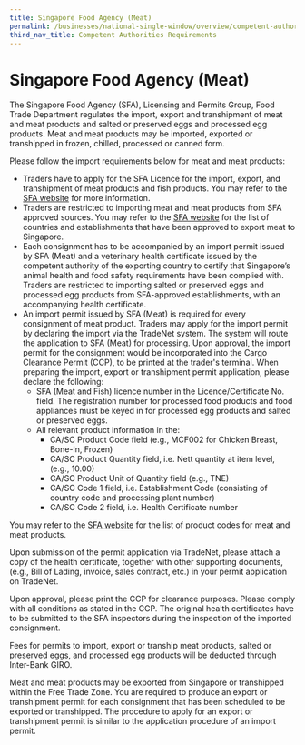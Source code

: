 ```yaml
---
title: Singapore Food Agency (Meat)
permalink: /businesses/national-single-window/overview/competent-authorities-requirements/SFA-Meat
third_nav_title: Competent Authorities Requirements
---
```



# Singapore Food Agency (Meat)

The Singapore Food Agency (SFA), Licensing and Permits Group, Food Trade Department regulates the import, export and transhipment of meat and meat products and salted or preserved eggs and processed egg products. Meat and meat products may be imported, exported or transhipped in frozen, chilled, processed or canned form.

Please follow the import requirements below for meat and meat products:

-   Traders have to apply for the SFA Licence for the import, export, and transhipment of meat products and fish products. You may refer to the [SFA website](http://www.sfa.gov.sg/) for more information.
-   Traders are restricted to importing meat and meat products from SFA approved sources. You may refer to the [SFA website](http://www.sfa.gov.sg/) for the list of countries and establishments that have been approved to export meat to Singapore.
-   Each consignment has to be accompanied by an import permit issued by SFA (Meat) and a veterinary health certificate issued by the competent authority of the exporting country to certify that Singapore’s animal health and food safety requirements have been complied with. Traders are restricted to importing salted or preserved eggs and processed egg products from SFA-approved establishments, with an accompanying health certificate.
-   An import permit issued by SFA (Meat) is required for every consignment of meat product. Traders may apply for the import permit by declaring the import via the TradeNet system. The system will route the application to SFA (Meat) for processing. Upon approval, the import permit for the consignment would be incorporated into the Cargo Clearance Permit (CCP), to be printed at the trader's terminal. When preparing the import, export or transhipment permit application, please declare the following:
    -   SFA (Meat and Fish) licence number in the Licence/Certificate No. field. The registration number for processed food products and food appliances must be keyed in for processed egg products and salted or preserved eggs.
    -   All relevant product information in the:
        -   CA/SC Product Code field (e.g., MCF002 for Chicken Breast, Bone-In, Frozen)
        -   CA/SC Product Quantity field, i.e. Nett quantity at item level, (e.g., 10.00)
        -   CA/SC Product Unit of Quantity field (e.g., TNE)
        -   CA/SC Code 1 field, i.e. Establishment Code (consisting of country code and processing plant number)
        -   CA/SC Code 2 field, i.e. Health Certificate number

You may refer to the [SFA website](http://www.sfa.gov.sg/) for the list of product codes for meat and meat products.

Upon submission of the permit application via TradeNet, please attach a copy of the health certificate, together with other supporting documents, (e.g., Bill of Lading, invoice, sales contract, etc.) in your permit application on TradeNet.

Upon approval, please print the CCP for clearance purposes. Please comply with all conditions as stated in the CCP. The original health certificates have to be submitted to the SFA inspectors during the inspection of the imported consignment.

Fees for permits to import, export or tranship meat products, salted or preserved eggs, and processed egg products will be deducted through Inter-Bank GIRO.

Meat and meat products may be exported from Singapore or transhipped within the Free Trade Zone. You are required to produce an export or transhipment permit for each consignment that has been scheduled to be exported or transhipped. The procedure to apply for an export or transhipment permit is similar to the application procedure of an import permit.

